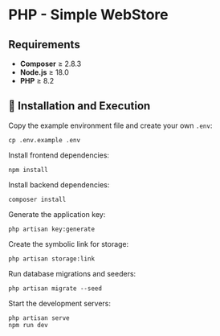 # PHP - Simple WebStore

## Requirements

- **Composer** ≥ 2.8.3  
- **Node.js** ≥ 18.0  
- **PHP** ≥ 8.2

## 🚀 Installation and Execution

Copy the example environment file and create your own `.env`:
```
cp .env.example .env
```

Install frontend dependencies:
```
npm install
```

Install backend dependencies:
```
composer install
```

Generate the application key:
```
php artisan key:generate
```

Create the symbolic link for storage:
```
php artisan storage:link
```

Run database migrations and seeders:
```
php artisan migrate --seed
```

Start the development servers:
```
php artisan serve
npm run dev
```